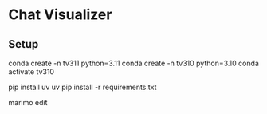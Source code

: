 # Chat Visualizer

## Setup

conda create -n tv311 python=3.11
conda create -n tv310 python=3.10
conda activate tv310

pip install uv
uv pip install -r requirements.txt

marimo edit